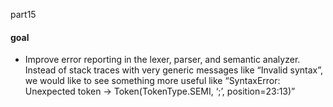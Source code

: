 part15
#### goal
- Improve error reporting in the lexer, parser, and semantic analyzer. Instead of stack traces with very generic messages like “Invalid syntax”, we would like to see something more useful like “SyntaxError: Unexpected token -> Token(TokenType.SEMI, ‘;’, position=23:13)”
